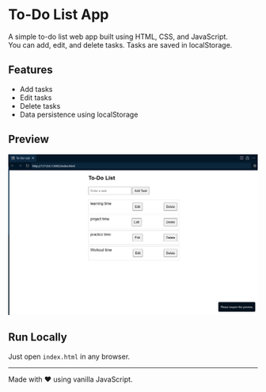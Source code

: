 # To-Do List App

A simple to-do list web app built using HTML, CSS, and JavaScript.  
You can add, edit, and delete tasks. Tasks are saved in localStorage.

## Features
- Add tasks
- Edit tasks
- Delete tasks
- Data persistence using localStorage

## Preview

![screenshot](screenshot.png)

## Run Locally
Just open `index.html` in any browser.

---

Made with ❤️ using vanilla JavaScript.
